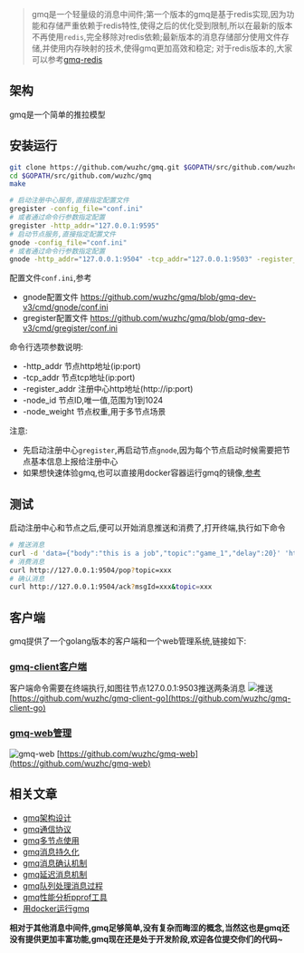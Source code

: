 > gmq是一个轻量级的消息中间件;第一个版本的gmq是基于redis实现,因为功能和存储严重依赖于redis特性,使得之后的优化受到限制,所以在最新的版本不再使用`redis`,完全移除对redis依赖;最新版本的消息存储部分使用文件存储,并使用内存映射的技术,使得gmq更加高效和稳定;
> 对于redis版本的,大家可以参考[gmq-redis](https://github.com/wuzhc/gmq-redis)

## 架构
gmq是一个简单的推拉模型

## 安装运行
```bash
git clone https://github.com/wuzhc/gmq.git $GOPATH/src/github.com/wuzhc/gmq
cd $GOPATH/src/github.com/wuzhc/gmq
make

# 启动注册中心服务,直接指定配置文件
gregister -config_file="conf.ini"
# 或者通过命令行参数指定配置
gregister -http_addr="127.0.0.1:9595"
# 启动节点服务,直接指定配置文件
gnode -config_file="conf.ini"
# 或者通过命令行参数指定配置
gnode -http_addr="127.0.0.1:9504" -tcp_addr="127.0.0.1:9503" -register_addr="http://127.0.0.1:9595" -node_id=1 -node_weight=1 
```
配置文件`conf.ini`,参考
- gnode配置文件 https://github.com/wuzhc/gmq/blob/gmq-dev-v3/cmd/gnode/conf.ini
- gregister配置文件 https://github.com/wuzhc/gmq/blob/gmq-dev-v3/cmd/gregister/conf.ini

命令行选项参数说明:  
- -http_addr 节点http地址(ip:port)
- -tcp_addr 节点tcp地址(ip:port)
- -register_addr 注册中心http地址(http://ip:port)
- -node_id 节点ID,唯一值,范围为1到1024
- -node_weight 节点权重,用于多节点场景

注意:  
- 先启动注册中心`gregister`,再启动节点`gnode`,因为每个节点启动时候需要把节点基本信息上报给注册中心
- 如果想快速体验gmq,也可以直接用docker容器运行gmq的镜像,[参考](https://github.com/wuzhc/zcnote/blob/master/golang/gmq/gmq%E5%AE%B9%E5%99%A8docker.md)

## 测试
启动注册中心和节点之后,便可以开始消息推送和消费了,打开终端,执行如下命令
```bash
# 推送消息
curl -d 'data={"body":"this is a job","topic":"game_1","delay":20}' 'http://127.0.0.1:9504/push'
# 消费消息
curl http://127.0.0.1:9504/pop?topic=xxx 
# 确认消息
curl http://127.0.0.1:9504/ack?msgId=xxx&topic=xxx
```

## 客户端
gmq提供了一个golang版本的客户端和一个web管理系统,链接如下:
### [gmq-client客户端](https://github.com/wuzhc/gmq-client-go)
客户端命令需要在终端执行,如图往节点127.0.0.1:9503推送两条消息
![推送](https://gitee.com/wuzhc123/zcnote/raw/master/images/gmq/gmq-client%E6%8E%A8%E9%80%81.png)
[https://github.com/wuzhc/gmq-client-go](https://github.com/wuzhc/gmq-client-go)

### [gmq-web管理](https://github.com/wuzhc/gmq-web)
![gmq-web](https://gitee.com/wuzhc123/zcnote/raw/master/images/gmq/gmq-web%E4%B8%BB%E9%A2%98%E5%88%97%E8%A1%A8.png)
[https://github.com/wuzhc/gmq-web](https://github.com/wuzhc/gmq-web)

## 相关文章
- [gmq架构设计](https://github.com/wuzhc/zcnote/blob/master/golang/gmq/gmq%E5%BF%AB%E9%80%9F%E5%85%A5%E9%97%A8.md)
- [gmq通信协议](https://github.com/wuzhc/zcnote/blob/master/golang/gmq/gmq%E9%80%9A%E4%BF%A1%E5%8D%8F%E8%AE%AE.md)
- [gmq多节点使用](https://github.com/wuzhc/zcnote/blob/master/golang/gmq/gmq%E5%A4%9A%E8%8A%82%E7%82%B9%E4%BD%BF%E7%94%A8.md)
- [gmq消息持久化](https://github.com/wuzhc/zcnote/blob/master/golang/gmq/gmq%E6%8C%81%E4%B9%85%E5%8C%96%E5%AD%98%E5%82%A8.md) 
- [gmq消息确认机制](https://github.com/wuzhc/zcnote/blob/master/golang/gmq/gmq%E6%B6%88%E6%81%AF%E7%A1%AE%E8%AE%A4%E6%9C%BA%E5%88%B6.md)
- [gmq延迟消息机制](https://github.com/wuzhc/zcnote/blob/master/golang/gmq/gmq%E5%BB%B6%E8%BF%9F%E6%B6%88%E6%81%AF%E6%9C%BA%E5%88%B6.md)
- [gmq队列处理消息过程]()
- [gmq性能分析pprof工具](https://github.com/wuzhc/zcnote/blob/master/golang/gmq/gmq%E6%80%A7%E8%83%BD%E7%9B%91%E6%8E%A7.md)
- [用docker运行gmq](https://github.com/wuzhc/zcnote/blob/master/golang/gmq/gmq%E5%AE%B9%E5%99%A8docker.md)

**相对于其他消息中间件,gmq足够简单,没有复杂而晦涩的概念,当然这也是gmq还没有提供更加丰富功能,gmq现在还是处于开发阶段,欢迎各位提交你们的代码~**